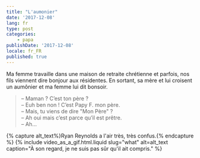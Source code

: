 ```yaml
---
title: "L'aumonier"
date: '2017-12-08'
lang: fr
type: post
categories:
    - papa
publishDate: '2017-12-08'
locale: fr_FR
published: true
---
```


Ma femme travaille dans une maison de retraite chrétienne et parfois, nos fils viennent dire bonjour aux résidentes. En sortant, sa mère et lui croisent un aumônier et ma femme lui dit bonsoir.

<!-- more -->


> – Maman ? C’est ton père ?  
> – Euh ben non ! C’est Papy F. mon père.  
> – Mais, tu viens de dire "Mon Père" ?  
> – Ah oui mais c’est parce qu’il est prêtre.  
> – Ah…

{% capture alt_text%}Ryan Reynolds a l'air très, très confus.{% endcapture %}
{% include video_as_a_gif.html.liquid
    slug="what"
    alt=alt_text
    caption="À son regard, je ne suis pas sûr qu'il ait compris."
%}